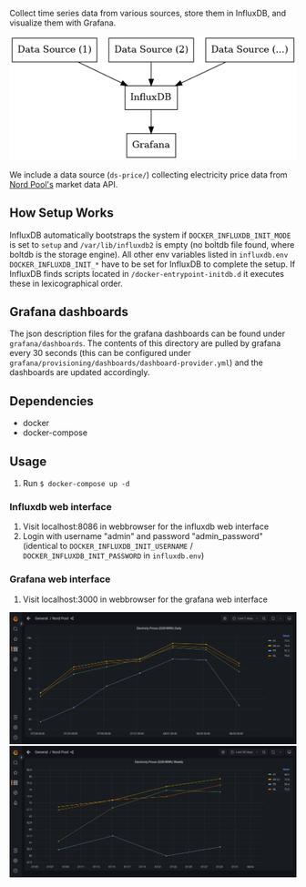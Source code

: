 Collect time series data from various sources, store them in InfluxDB, and visualize them with Grafana.

![architecture](images/arch.png)

We include a data source (`ds-price/`) collecting electricity price data from [Nord Pool's](https://www.nordpoolgroup.com/en/) market data API.

## How Setup Works
InfluxDB automatically bootstraps the system if `DOCKER_INFLUXDB_INIT_MODE` is set to `setup` and `/var/lib/influxdb2` is empty (no boltdb file found, where boltdb is the storage engine).
All other env variables listed in `influxdb.env` `DOCKER_INFLUXDB_INIT_*` have to be set for InfluxDB to complete the setup.
If InfluxDB finds scripts located in `/docker-entrypoint-initdb.d` it executes these in lexicographical order.

## Grafana dashboards
The json description files for the grafana dashboards can be found under `grafana/dashboards`.
The contents of this directory are pulled by grafana every 30 seconds (this can be configured under `grafana/provisioning/dashboards/dashboard-provider.yml`)
and the dashboards are updated accordingly.

## Dependencies
- docker
- docker-compose

## Usage
1. Run `$ docker-compose up -d`

### Influxdb web interface
1. Visit localhost:8086 in webbrowser for the influxdb web interface
1. Login with username "admin" and password "admin_password" (identical to `DOCKER_INFLUXDB_INIT_USERNAME` / `DOCKER_INFLUXDB_INIT_PASSWORD` in `influxdb.env`)

### Grafana web interface
1. Visit localhost:3000 in webbrowser for the grafana web interface

![nordpool-daily](images/screenshot-2024-08-03-daily.png)
![nordpool-weekly](images/screenshot-2024-08-03-weekly.png)
